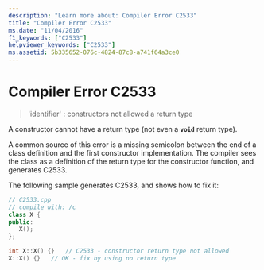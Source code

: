 ```yaml
---
description: "Learn more about: Compiler Error C2533"
title: "Compiler Error C2533"
ms.date: "11/04/2016"
f1_keywords: ["C2533"]
helpviewer_keywords: ["C2533"]
ms.assetid: 5b335652-076c-4824-87c8-a741f64a3ce0
---
```

# Compiler Error C2533

> 'identifier' : constructors not allowed a return type

A constructor cannot have a return type (not even a **`void`** return type).

A common source of this error is a missing semicolon between the end of a class definition and the first constructor implementation. The compiler sees the class as a definition of the return type for the constructor function, and generates C2533.

The following sample generates C2533, and shows how to fix it:

```cpp
// C2533.cpp
// compile with: /c
class X {
public:
   X();
};

int X::X() {}   // C2533 - constructor return type not allowed
X::X() {}   // OK - fix by using no return type
```
